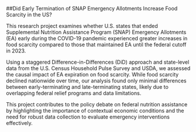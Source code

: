 ##Did Early Termination of SNAP Emergency Allotments Increase Food Scarcity in the US?

This research project examines whether U.S. states that ended Supplemental Nutrition Assistance Program (SNAP) Emergency Allotments (EA) early during the COVID-19 pandemic experienced greater increases in food scarcity compared to those that maintained EA until the federal cutoff in 2023.

Using a staggered Difference-in-Differences (DiD) approach and state-level data from the U.S. Census Household Pulse Survey and USDA, we assessed the causal impact of EA expiration on food scarcity. While food scarcity declined nationwide over time, our analysis found only minimal differences between early-terminating and late-terminating states, likely due to overlapping federal relief programs and data limitations.

This project contributes to the policy debate on federal nutrition assistance by highlighting the importance of contextual economic conditions and the need for robust data collection to evaluate emergency interventions effectively.
